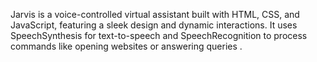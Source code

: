 Jarvis is a voice-controlled virtual assistant built with HTML, CSS, and JavaScript, featuring a sleek design and dynamic interactions. It uses SpeechSynthesis for text-to-speech and SpeechRecognition to process commands like opening websites or answering queries .
